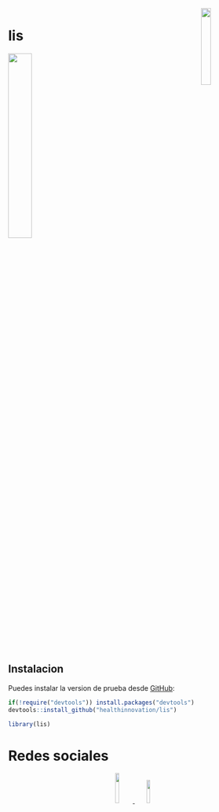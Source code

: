 <img src="https://user-images.githubusercontent.com/23284899/109600793-b6efbc80-7aeb-11eb-8d4c-dfeb6aeb8a86.png" align="right" hspace="10" vspace="0" width="20%">

# lis
<p>
 <a>
 <img src="https://img.shields.io/github/checks-status/healthinnovation/lis/master?color=blue&label=R-CMD-Check&logo=github&logoColor=black&style=flat-square" width="31%">
 </a>
</p>

## Instalacion

Puedes instalar la version de prueba desde
[GitHub](https://github.com/):

``` r
if(!require("devtools")) install.packages("devtools")
devtools::install_github("healthinnovation/lis")
```

``` r
library(lis)
```

# Redes sociales 
<p align="center">
 <a href = "https://www.facebook.com/imt.innovlab">
 <img src="https://img.shields.io/badge/Facebook-1877F2?style=for-the-badge&logo=facebook&logoColor=white" width="12.5%">
 </a>

 <a href="https://twitter.com/imt_innovlab">
  <img src="https://img.shields.io/badge/Twitter-1DA1F2?style=for-the-badge&logo=twitter&logoColor=whit" width="11%">
 </a>
</p>